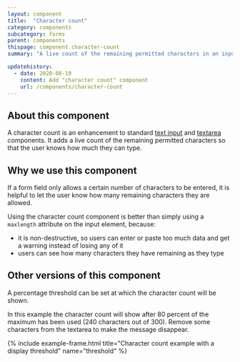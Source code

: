 ```yaml
---
layout: component
title:  "Character count"
category: components
subcategory: forms
parent: components
thispage: component.character-count
summary: "A live count of the remaining permitted characters in an input field."

updatehistory:
  - date: 2020-08-19
    content: Add "character count" component
    url: /components/character-count
---
```


## About this component

A character count is an enhancement to standard [text input](/components/text-input/) and [textarea](/components/textarea/) components. It adds a live count of the remaining permitted characters so that the user knows how much they can type.

## Why we use this component

If a form field only allows a certain number of characters to be entered, it is helpful to let the user know how many remaining characters they are allowed.

Using the character count component is better than simply using a `maxlength` attribute on the input element, because:

* it is non-destructive, so users can enter or paste too much data and get a warning instead of losing any of it
* users can see how many characters they have remaining as they type

## Other versions of this component

A percentage threshold can be set at which the character count will be shown.

In this example the character count will show after 80 percent of the maximum has been used (240 characters out of 300). Remove some characters from the textarea to make the message disappear.

{% include example-frame.html title="Character count example with a display threshold" name="threshold" %}
